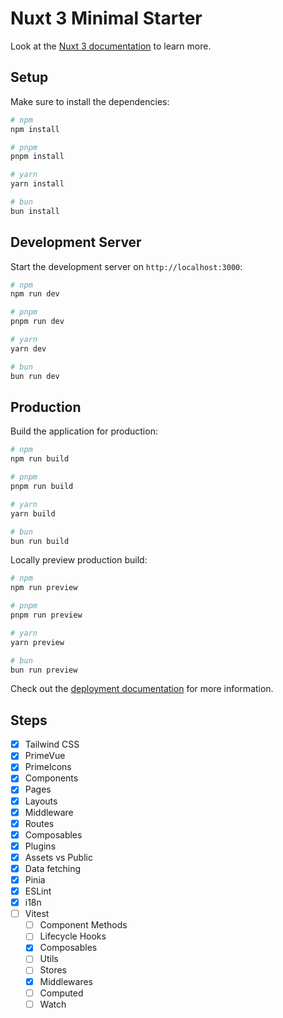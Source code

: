 # Nuxt 3 Minimal Starter

Look at the [Nuxt 3 documentation](https://nuxt.com/docs/getting-started/introduction) to learn more.

## Setup

Make sure to install the dependencies:

```bash
# npm
npm install

# pnpm
pnpm install

# yarn
yarn install

# bun
bun install
```

## Development Server

Start the development server on `http://localhost:3000`:

```bash
# npm
npm run dev

# pnpm
pnpm run dev

# yarn
yarn dev

# bun
bun run dev
```

## Production

Build the application for production:

```bash
# npm
npm run build

# pnpm
pnpm run build

# yarn
yarn build

# bun
bun run build
```

Locally preview production build:

```bash
# npm
npm run preview

# pnpm
pnpm run preview

# yarn
yarn preview

# bun
bun run preview
```

Check out the [deployment documentation](https://nuxt.com/docs/getting-started/deployment) for more information.

## Steps

- [x] Tailwind CSS
- [x] PrimeVue
- [x] PrimeIcons
- [x] Components
- [x] Pages
- [x] Layouts
- [x] Middleware
- [x] Routes
- [x] Composables
- [x] Plugins
- [x] Assets vs Public
- [x] Data fetching
- [x] Pinia
- [x] ESLint
- [x] i18n
- [ ] Vitest
  - [ ] Component Methods
  - [ ] Lifecycle Hooks
  - [x] Composables
  - [ ] Utils
  - [ ] Stores
  - [x] Middlewares
  - [ ] Computed
  - [ ] Watch
